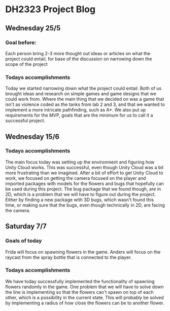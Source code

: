 # DH2323 Project Blog

## Wednesday 25/5 
### Goal before: 
Each person bring 2-3 more thought out ideas or articles on what the project could entail, for base of the discussion on narrowing down the scope of the project

### Todays accomplishments
Today we started narrowing down what the project could entail. Both of us brought ideas and research on simple games and game designs that we could work from. Where the main thing that we decided on was a game that isn't as violence coded as the tanks from lab 2 and 3, and that we wanted to implement a more intricate pathfinding, such as A*. We also put up requirements for the MVP, goals that are the minimum for us to call it a successful project. 

## Wednesday 15/6 
### Todays accomplishments
The main focus today was setting up the environment and  figuring how Unity Cloud works. This was successful, even though Unity Cloud was a bit more frustrating than we imagined. After a bit of effort to get Unity Cloud to work, we focused on getting the camera focused on the player and imported packages with models for the flowers and bugs that hopefully can be used during this project. The bug package that we found though, are in 2D, which is a problem that we will have to figure out during the project. Either by finding a new package with 3D bugs, which wasn't found this time, or making sure that the bugs, even though technically in 2D, are facing the camera. 

## Saturday 7/7
### Goals of today
Frida will focus on spawning flowers in the game.
Anders will focus on the raycast from the spray bottle that is connected to the player. 

### Todays accomplishments
We have today successfully implemented the functionality of spawning flowers randomly in the game. One problem that we will have to solve down the line is implementing so that the flowers can't spawn on top of each other, which is a possibility in the current state. This will probably be solved by implementing a radius of how close the flowers can be to another flower. 
